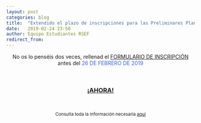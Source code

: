 ```yaml
---
layout: post
categories: blog
title:  "Extendido el plazo de inscripciones para las Preliminares Plancks 2019"
date:   2019-02-24 23:50
author: Equipo Estudiantes RSEF
redirect_from:
---
```


<p style="text-align: center;">No os lo penséis dos veces, rellenad el <a href="https://goo.gl/forms/Utcq9gl5M044Da9t1">FORMULARIO DE INSCRIPCIÓN</a> antes del <span style="color: #3366ff; bold; big;">26 DE FEBRERO DE 2019</span>
<p>
  &nbsp;
</p>
<h3 style="text-align: center;">
<a href="https://estudiantesrsef.github.io/img/memes/samuel_jackson_do_it_now.jpg">¡AHORA!</a>
</h3>
<p>
  &nbsp;
</p>
<p style="text-align: center;"><small>Consulta toda la información necesaria <a href="https://estudiantesrsef.github.io/events/2019-03-01-PreliminaresPLANCKS2019.md">aquí</a>
